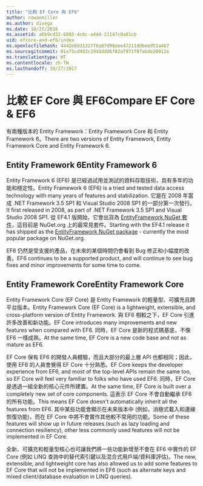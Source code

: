 ```yaml
---
title: "比較 EF Core 與 EF6"
author: rowanmiller
ms.author: divega
ms.date: 10/27/2016
ms.assetid: a6b9cd22-6803-4c6c-a4d4-21147c0a81cb
uid: efcore-and-ef6/index
ms.openlocfilehash: 4442e6931327f6a07d98aee47211ddbeed51a467
ms.sourcegitcommit: 01a75cd483c1943ddd6f82af971f07abde20912e
ms.translationtype: HT
ms.contentlocale: zh-TW
ms.lasthandoff: 10/27/2017
---
```

# <a name="compare-ef-core--ef6"></a><span data-ttu-id="ef176-102">比較 EF Core 與 EF6</span><span class="sxs-lookup"><span data-stu-id="ef176-102">Compare EF Core & EF6</span></span>

<span data-ttu-id="ef176-103">有兩種版本的 Entity Framework：Entity Framework Core 和 Entity Framework 6。</span><span class="sxs-lookup"><span data-stu-id="ef176-103">There are two versions of Entity Framework, Entity Framework Core and Entity Framework 6.</span></span>

## <a name="entity-framework-6"></a><span data-ttu-id="ef176-104">Entity Framework 6</span><span class="sxs-lookup"><span data-stu-id="ef176-104">Entity Framework 6</span></span>

<span data-ttu-id="ef176-105">Entity Framework 6 (EF6) 是已經過試用並測試的資料存取技術，具有多年的功能和穩定性。</span><span class="sxs-lookup"><span data-stu-id="ef176-105">Entity Framework 6 (EF6) is a tried and tested data access technology with many years of features and stabilization.</span></span> <span data-ttu-id="ef176-106">它是在 2008 年當成 .NET Framework 3.5 SP1 和 Visual Studio 2008 SP1 的一部分第一次發行。</span><span class="sxs-lookup"><span data-stu-id="ef176-106">It first released in 2008, as part of .NET Framework 3.5 SP1 and Visual Studio 2008 SP1.</span></span> <span data-ttu-id="ef176-107">從 EF4.1 版開始，它會出貨為 [EntityFramework NuGet 套件](https://www.nuget.org/packages/EntityFramework/)，這目前是 NuGet.org 上的最常見套件。</span><span class="sxs-lookup"><span data-stu-id="ef176-107">Starting with the EF4.1 release it has shipped as the [EntityFramework NuGet package](https://www.nuget.org/packages/EntityFramework/) - currently the most popular package on NuGet.org.</span></span>

<span data-ttu-id="ef176-108">EF6 仍然是受支援的產品，在未來的某個時間仍會看到 Bug 修正和小幅度的改善。</span><span class="sxs-lookup"><span data-stu-id="ef176-108">EF6 continues to be a supported product, and will continue to see bug fixes and minor improvements for some time to come.</span></span>

## <a name="entity-framework-core"></a><span data-ttu-id="ef176-109">Entity Framework Core</span><span class="sxs-lookup"><span data-stu-id="ef176-109">Entity Framework Core</span></span>

<span data-ttu-id="ef176-110">Entity Framework Core (EF Core) 是 Entity Framework 的輕量型、可擴充且跨平台版本。</span><span class="sxs-lookup"><span data-stu-id="ef176-110">Entity Framework Core (EF Core) is a lightweight, extensible, and cross-platform version of Entity Framework.</span></span> <span data-ttu-id="ef176-111">與 EF6 相較之下，EF Core 引進許多改善和新功能。</span><span class="sxs-lookup"><span data-stu-id="ef176-111">EF Core introduces many improvements and new features when compared with EF6.</span></span> <span data-ttu-id="ef176-112">同時，EF Core 是新的程式碼基底，不像 EF6 一樣成熟。</span><span class="sxs-lookup"><span data-stu-id="ef176-112">At the same time, EF Core is a new code base and not as mature as EF6.</span></span>

<span data-ttu-id="ef176-113">EF Core 保有 EF6 的開發人員體驗，而且大部分的最上層 API 也都相同；因此，使用 EF6 的人員會覺得 EF Core 十分熟悉。</span><span class="sxs-lookup"><span data-stu-id="ef176-113">EF Core keeps the developer experience from EF6, and most of the top-level APIs remain the same too, so EF Core will feel very familiar to folks who have used EF6.</span></span> <span data-ttu-id="ef176-114">同時，EF Core 是透過一組全新的核心元件所建置。</span><span class="sxs-lookup"><span data-stu-id="ef176-114">At the same time, EF Core is built over a completely new set of core components.</span></span> <span data-ttu-id="ef176-115">這表示 EF Core 不會自動繼承 EF6 的所有功能。</span><span class="sxs-lookup"><span data-stu-id="ef176-115">This means EF Core doesn't automatically inherit all the features from EF6.</span></span> <span data-ttu-id="ef176-116">其中某些功能會顯示在未來版本中 (例如，消極式載入和連線恢復功能)，而在 EF Core 中將不會實作其他較不常用的功能。</span><span class="sxs-lookup"><span data-stu-id="ef176-116">Some of these features will show up in future releases (such as lazy loading and connection resiliency), other less commonly used features will not be implemented in EF Core.</span></span>

<span data-ttu-id="ef176-117">全新、可擴充和輕量型核心也可讓我們將一些功能新增至不會在 EF6 中實作的 EF Core (例如 LINQ 查詢中的替代索引鍵以及混合式用戶端/資料庫評估)。</span><span class="sxs-lookup"><span data-stu-id="ef176-117">The new, extensible, and lightweight core has also allowed us to add some features to EF Core that will not be implemented in EF6 (such as alternate keys and mixed client/database evaluation in LINQ queries).</span></span>
